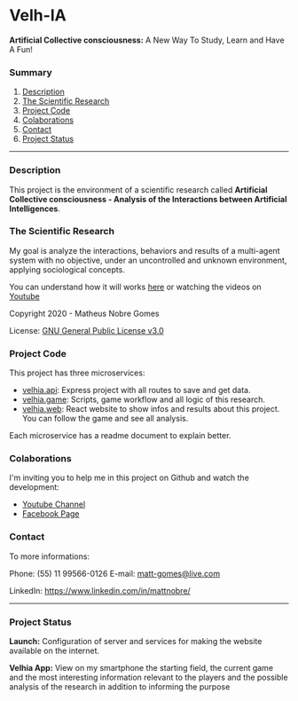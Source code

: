 # Velh-IA

**Artificial Collective consciousness:** A New Way To Study, Learn and Have A Fun!

### Summary
1. [Description](https://github.com/ccr5/Velh-IA#description "Description") 
2. [The Scientific Research](https://github.com/ccr5/Velh-IA#the-scientific-research "The Scientific Research")
3. [Project Code](https://github.com/ccr5/Velh-IA#project-code "Project Code")
4. [Colaborations](https://github.com/ccr5/Velh-IA#colaborations "Colaborations")
5. [Contact](https://github.com/ccr5/Velh-IA#contact "Contact")
6. [Project Status](https://github.com/ccr5/Velh-IA#project-status "Project Status")

------------
### Description
This project is the environment of a scientific research called **Artificial Collective consciousness - Analysis of the Interactions between Artificial Intelligences**. 


### The Scientific Research 
My goal is analyze the interactions, behaviors and results of a multi-agent system with no objective, under an uncontrolled and unknown environment, applying sociological concepts.

You can understand how it will works [here](https://drive.google.com/file/d/1kfG_7y3gSgmeZTSw1VOTtShz2CIvH2Fa/view?usp=sharing "here") or watching the videos on [Youtube](https://www.youtube.com/channel/UCNBSO8r0BwMNQUaNy2UQN1g "Youtube")

Copyright 2020 - Matheus Nobre Gomes

License: [GNU General Public License v3.0 ](https://www.gnu.org/licenses/gpl-3.0.pt-br.html "GNU General Public License v3.0 ")

### Project Code
This project has three microservices:
* [velhia.api](https://github.com/ccr5/Velh-IA/tree/master/velhia.api#velh-ia-api "velhia.api"): Express project with all routes to save and get data.
* [velhia.game](https://github.com/ccr5/Velh-IA/tree/master/velhia.game#velh-ia-game "velhia.game"): Scripts, game workflow and all logic of this research.
* [velhia.web](https://github.com/ccr5/Velh-IA/tree/master/velhia.web#velh-ia-website "velhia.web"): React website to show infos and results about this project. You can follow the game and see all analysis.

Each microservice has a readme document to explain better.

### Colaborations
I'm inviting you to help me in this project on Github and watch the development:
* [Youtube Channel](https://www.youtube.com/channel/UCNBSO8r0BwMNQUaNy2UQN1g "Youtube Channel")
* [Facebook Page](https://www.facebook.com/Pynatic "Facebook Page")

### Contact
To more informations:

Phone: (55) 11 99566-0126
E-mail: matt-gomes@live.com

LinkedIn: https://www.linkedin.com/in/mattnobre/

------------
### Project Status

**Launch:** Configuration of server and services for making the website available on the internet.

**Velhia App:** View on my smartphone the starting field, the current game and the most interesting information relevant to the players and the possible analysis of the research in addition to informing the purpose
